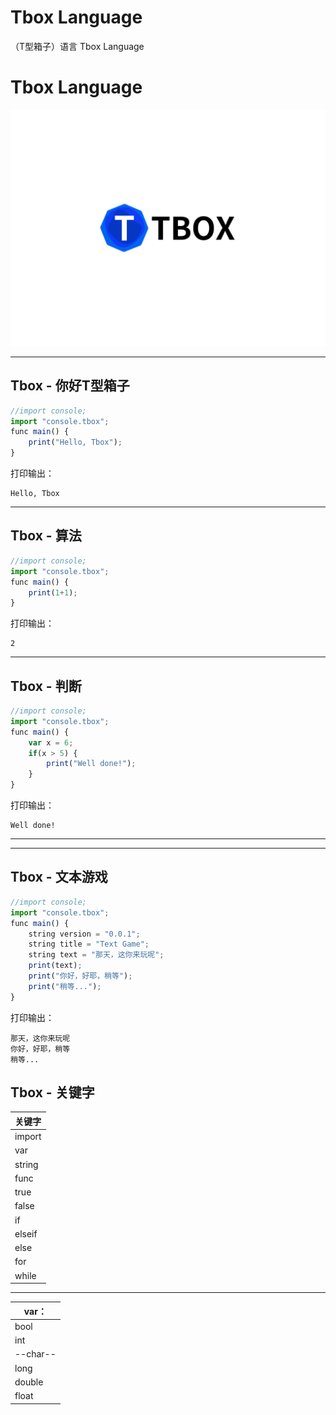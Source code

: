 # Tbox Language
（T型箱子）语言
Tbox Language

# Tbox Language

[![](Tbox-logo.svg)](https://github.com/beanflame/tbox)

---
## Tbox - 你好T型箱子
```javascript
//import console;
import "console.tbox";
func main() {
	print("Hello, Tbox");
}
```
打印输出：

```
Hello, Tbox
```
----
## Tbox - 算法
```javascript
//import console;
import "console.tbox";
func main() {
	print(1+1);
}
```
打印输出：

```
2
```
---
## Tbox - 判断
```javascript
//import console;
import "console.tbox";
func main() {
    var x = 6;
	if(x > 5) {
		print("Well done!");
	}
}
```
打印输出：
```
Well done!
```
---


---
## Tbox - 文本游戏
```javascript
//import console;
import "console.tbox";
func main() {
	string version = "0.0.1";
	string title = "Text Game";
	string text = "那天，这你来玩呢";
	print(text);
	print("你好，好耶，稍等");
	print("稍等...");
}
```
打印输出：

```
那天，这你来玩呢
你好，好耶，稍等
稍等...
```











## Tbox - 关键字

|关键字|
|-|
|import|
|var|
|string|
|func|
|true|
|false|
|if|
|elseif|
|else|
|for|
|while|

---

|var：|
|-|
|bool|
|int|
|--char--|
|long|
|double|
|float|

